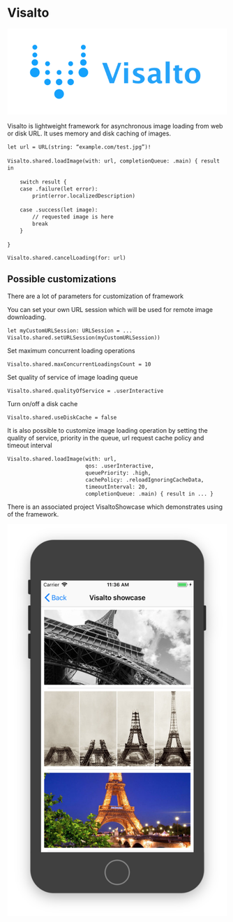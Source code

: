 # Visalto

![alt Visalto](Visalto/logo.png)

Visalto is lightweight framework for asynchronous image loading from web or disk URL. 
It uses memory and disk caching of images.


```
let url = URL(string: “example.com/test.jpg”)!

Visalto.shared.loadImage(with: url, completionQueue: .main) { result in

    switch result {
    case .failure(let error):
        print(error.localizedDescription)

    case .success(let image):
        // requested image is here
        break
    }	

}
```

```
Visalto.shared.cancelLoading(for: url)
```

## Possible customizations

There are a lot of parameters for customization of framework

You can set your own URL session which will be used for remote image downloading.
```
let myCustomURLSession: URLSession = ...
Visalto.shared.setURLSession(myCustomURLSession))
```

Set maximum concurrent loading operations 

```
Visalto.shared.maxConcurrentLoadingsCount = 10
```

Set quality of service of image loading queue
```
Visalto.shared.qualityOfService = .userInteractive
```

Turn on/off a disk cache
```
Visalto.shared.useDiskCache = false
```

It is also possible to customize image loading operation by setting the quality of service, priority in the queue, url request cache policy and timeout interval
```
Visalto.shared.loadImage(with: url,
                         qos: .userInteractive,
                         queuePriority: .high,
                         cachePolicy: .reloadIgnoringCacheData,
                         timeoutInterval: 20,
                         completionQueue: .main) { result in ... }
```

There is an associated project VisaltoShowcase which demonstrates using of the framework.

![alt Visalto](Visalto/showcase.png)
